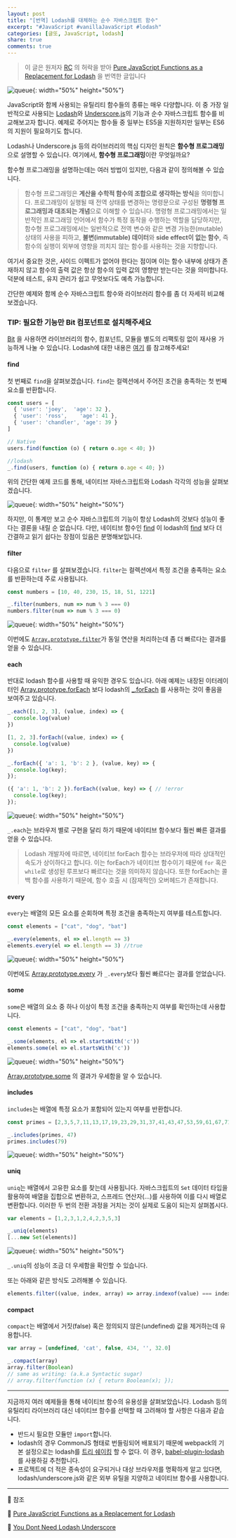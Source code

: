 ```yaml
---
layout: post
title: "[번역] Lodash를 대체하는 순수 자바스크립트 함수"
excerpt: "#JavaScript #vanillaJavaScript #lodash"
categories: [글또, JavaScript, lodash]
share: true
comments: true
---
```


> 이 글은 원저자 [RC](https://medium.com/@rcdexta) 의 허락을 받아 [Pure JavaScript Functions as a Replacement for Lodash](https://blog.bitsrc.io/you-dont-need-lodash-or-how-i-started-loving-javascript-functions-3f45791fa6cd) 을 번역한 글입니다

![queue](https://miro.medium.com/max/1400/1*zbJmSCECXK13rS7-4CsRzQ.png){: width="50%" height="50%"}

JavaScript와 함께 사용되는 유틸리티 함수들의 종류는 매우 다양합니다.
이 중 가장 일반적으로 사용되는 [Lodash](https://lodash.com)와 [Underscore.js](https://underscorejs.org)의 기능과 순수 자바스크립트 함수를 비교해보고자 합니다.
예제로 주어지는 함수들 중 일부는 ES5을 지원하지만 일부는 ES6의 지원이 필요하기도 합니다.

Lodash나 Underscore.js 등의 라이브러리의 핵심 디자인 원칙은 **함수형 프로그래밍**으로 설명할 수 있습니다.
여기에서, **함수형 프로그래밍**이란 무엇일까요?

함수형 프로그래밍을 설명하는데는 여러 방법이 있지만, 다음과 같이 정의해볼 수 있습니다.
> 함수형 프로그래밍은 **계산을 수학적 함수의 조합으로 생각하는 방식**을 의미합니다.
프로그래밍이 실행될 때 전역 상태를 변경하는 명령문으로 구성된 **명령형 프로그래밍과 대조되는 개념**으로 이해할 수 있습니다.
명령형 프로그래밍에서는 일반적인 프로그래밍 언어에서 함수가 특정 동작을 수행하는 역할을 담당하지만,
함수형 프로그래밍에서는 일반적으로 전역 변수와 같은 변경 가능한(mutable) 상태의 사용을 피하고, **불변(immutable) 데이터**와 **side effect이 없는 함수**, 즉 함수의 실행이 외부에 영향을 끼치지 않는 함수를 사용하는 것을 지향합니다.

여기서 중요한 것은, 사이드 이펙트가 없어야 한다는 점이며 이는 함수 내부에 상태가 존재하지 않고 함수의 출력 값은 항상 함수의 입력 값의 영향만 받는다는 것을 의미합니다.
덕분에 테스트, 유지 관리가 쉽고 무엇보다도 예측 가능합니다.

간단한 예제와 함께 순수 자바스크립트 함수와 라이브러리 함수를 좀 더 자세히 비교해보겠습니다.

### TIP: 필요한 기능만 Bit 컴포넌트로 설치해주세요

[Bit](https://github.com/teambit/bit) 을 사용하면 라이브러리의 함수, 컴포넌트, 모듈을 별도의 리팩토링 없이 재사용 가능하게 나눌 수 있습니다.
Lodash에 대한 내용은 [여기](https://bit.dev/lodash/lodash) 를 참고해주세요!

#### find

첫 번째로 `find`을 살펴보겠습니다. `find`는 컬렉션에서 주어진 조건을 충족하는 첫 번째 요소를 반환합니다.

```javascript
const users = [
  { 'user': 'joey',  'age': 32 },
  { 'user': 'ross',    'age': 41 },
  { 'user': 'chandler', 'age': 39 }
]

// Native
users.find(function (o) { return o.age < 40; })

//lodash
_.find(users, function (o) { return o.age < 40; })
```

위의 간단한 예제 코드를 통해, 네이티브 자바스크립트와 Lodash 각각의 성능을 살펴보겠습니다.

![queue](https://miro.medium.com/max/1400/1*aw5pv3HKxsHsV1jh434UYg.png "find의 성능이 _.find 보다 높은 결과를 보였다"){: width="50%" height="50%"}

하지만, 이 통계만 보고 순수 자바스크립트의 기능이 항상 Lodash의 것보다 성능이 좋다는 결론을 내릴 순 없습니다.
다만, 네이티브 함수인 [find](https://developer.mozilla.org/en-US/docs/Web/JavaScript/Reference/Global_Objects/Array/find) 이 lodash의 [find](https://lodash.com/docs/4.17.15#find) 보다 더 간결하고 읽기 쉽다는 장점이 있음은 분명해보입니다.


#### filter

다음으로 `filter` 를 살펴보겠습니다.
`filter`는 컬렉션에서 특정 조건을 충족하는 요소를 반환하는데 주로 사용됩니다.

```javascript
const numbers = [10, 40, 230, 15, 18, 51, 1221]       

_.filter(numbers, num => num % 3 === 0)
numbers.filter(num => num % 3 === 0)
```

![queue](https://miro.medium.com/max/1400/1*lstVPT2qm3OesKxOm3OoGg.png "_.filter vs array.filter"){: width="50%" height="50%"}

이번에도 [`Array.prototype.filter`](https://developer.mozilla.org/en-US/docs/Web/JavaScript/Reference/Global_Objects/Array/filter)가 동일 연산을 처리하는데 좀 더 빠르다는 결과를 얻을 수 있습니다.

#### each

반대로 lodash 함수를 사용할 때 유익한 경우도 있습니다.
아래 예제는 내장된 이터레이터인 [Array.prototype.forEach](https://developer.mozilla.org/en-US/docs/Web/JavaScript/Reference/Global_Objects/Array/forEach) 보다 lodash의 [_.forEach](https://lodash.com/docs/4.17.15#forEach) 를 사용하는 것이 좋음을 보여주고 있습니다.

```javascript
_.each([1, 2, 3], (value, index) => {
  console.log(value)
})

[1, 2, 3].forEach((value, index) => {
  console.log(value)
})

_.forEach({ 'a': 1, 'b': 2 }, (value, key) => {
  console.log(key);
});

({ 'a': 1, 'b': 2 }).forEach((value, key) => { // !error
  console.log(key); 
});
```

![queue](https://miro.medium.com/max/1400/1*sqlnG7flP2igrYUnt7YSzA.png "_.each vs forEach vs map"){: width="50%" height="50%"}

`_.each`는 브라우저 별로 구현을 달리 하기 때문에 네이티브 함수보다 훨씬 빠른 결과를 얻을 수 있습니다.

> Lodash 개발자에 따르면, 네이티브 forEach 함수는 브라우저에 따라 상대적인 속도가 상이하다고 합니다.
> 이는 forEach가 네이티브 함수이기 때문에 `for` 혹은 `while`로 생성된 루프보다 빠르다는 것을 의미하지 않습니다.
> 또한 forEach는 콜백 함수를 사용하기 때문에, 함수 호출 시 (잠재적인) 오버헤드가 존재합니다.

#### every

`every`는 배열의 모든 요소를 순회하며 특정 조건을 충족하는지 여부를 테스트합니다.


```javascript
const elements = ["cat", "dog", "bat"]

_.every(elements, el => el.length == 3)
elements.every(el => el.length == 3) //true
```

![queue](https://miro.medium.com/max/1400/1*_CJMbz8wzHiv6R2SP7h9Gw.png "_.every vs array.every"){: width="50%" height="50%"}

이번에도 [Array.prototype.every](https://developer.mozilla.org/en-US/docs/Web/JavaScript/Reference/Global_Objects/Array/every) 가 `_.every`보다 훨씬 빠르다는 결과를 얻었습니다. 

#### some

`some`은 배열의 요소 중 하나 이상이 특정 조건을 충족하는지 여부를 확인하는데 사용합니다.

```javascript
const elements = ["cat", "dog", "bat"]

_.some(elements, el => el.startsWith('c'))
elements.some(el => el.startsWith('c'))
```

![queue](https://miro.medium.com/max/1400/1*EBznqoWTqNjrARQE_yJpTw.png "array.some vs _.some"){: width="50%" height="50%"}

[Array.prototype.some](https://developer.mozilla.org/en-US/docs/Web/JavaScript/Reference/Global_Objects/Array/some) 의 결과가 우세함을 알 수 있습니다.

#### includes

`includes`는 배열에 특정 요소가 포함되어 있는지 여부를 반환합니다.

```javascript
const primes = [2,3,5,7,11,13,17,19,23,29,31,37,41,43,47,53,59,61,67,71,73,79,83,97]

_.includes(primes, 47)
primes.includes(79)
```
![queue](https://miro.medium.com/max/1400/1*WW2NTx8Ka4PKul6gPPvOuQ.png "array.includes vs _.includes"){: width="50%" height="50%"}

#### uniq

`uniq`는 배열에서 고유한 요소를 찾는데 사용됩니다.
자바스크립트의 `Set` 데이터 타입을 활용하여 배열을 집합으로 변환하고, 스프레드 연산자(...)를 사용하여 이를 다시 배열로 변환합니다.
이러한 두 번의 전환 과정을 거치는 것이 실제로 도움이 되는지 살펴봅시다.

```javascript
var elements = [1,2,3,1,2,4,2,3,5,3]

_.uniq(elements)
[...new Set(elements)]
```

![queue](https://miro.medium.com/max/1400/1*GOx7k9e6DFast8jPSmPKpQ.png "_.uniq vs Set"){: width="50%" height="50%"}

`_.uniq`의 성능이 조금 더 우세함을 확인할 수 있습니다.

또는 아래와 같은 방식도 고려해볼 수 있습니다.

```javascript
elements.filter((value, index, array) => array.indexof(value) === index)
```

#### compact

`compact`는 배열에서 거짓(false) 혹은 정의되지 않은(undefined) 값을 제거하는데 유용합니다.

```javascript
var array = [undefined, 'cat', false, 434, '', 32.0]

_.compact(array)
array.filter(Boolean)
// same as writing: (a.k.a Syntactic sugar)
// array.filter(function (x) { return Boolean(x); });
```

---

지금까지 여러 예제들을 통해 네이티브 함수의 유용성을 살펴보았습니다.
Lodash 등의 유틸리티 라이브러리 대신 네이티브 함수를 선택할 때 고려해야 할 사항은 다음과 같습니다.

- 반드시 필요한 모듈만 `import`합니다.
- lodash의 경우 CommonJS 형태로 번들링되어 배포되기 때문에 webpack의 기본 설정으로는 lodash를 [트리 쉐이킹](https://webpack.js.org/guides/tree-shaking/) 할 수 없다.
  이 경우, [babel-plugin-lodash](https://github.com/lodash/babel-plugin-lodash) 를 사용하길 추천합니다.
- 프로젝트에 더 적은 종속성이 요구되거나 대상 브라우저를 명확하게 알고 있다면, lodash/underscore.js와 같은 외부 유틸을 지양하고 네이티브 함수를 사용합니다.

---

🔗 참조

📌 [Pure JavaScript Functions as a Replacement for Lodash](https://blog.bitsrc.io/you-dont-need-lodash-or-how-i-started-loving-javascript-functions-3f45791fa6cd)

📌 [You Dont Need Lodash Underscore](https://github.com/you-dont-need/You-Dont-Need-Lodash-Underscore)